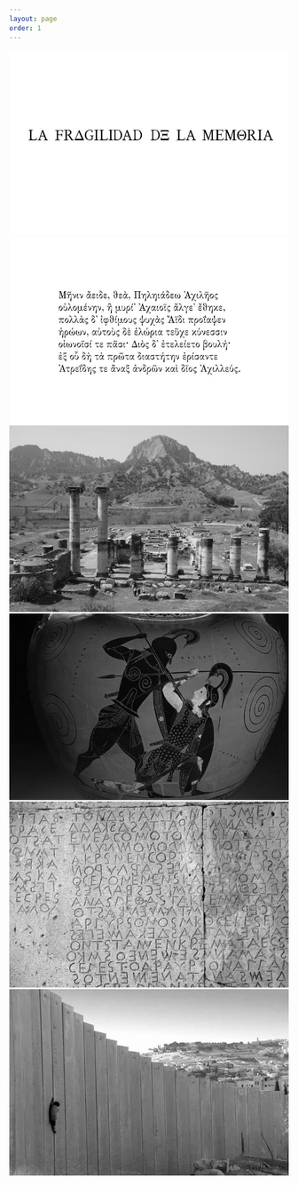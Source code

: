 ```yaml
---
layout: page
order: 1
---
```

  <canvas id="glslCanvas" data-fragment-url="/assets/shaders/moon.frag" width="800" height="600" data-textures="https://rawgit.com/patriciogonzalezvivo/glslCanvas/master/data/moon.jpg"></canvas>
  <div class="cycle-slideshow" data-cycle-fx="fadeout" data-cycle-speed="3000">
        <img src="assets/images/0.jpg">
        <img src="assets/images/iliada.jpg">
        <img src="assets/images/1-bw.jpg">
        <img src="assets/images/2-bw.jpg">
        <img src="assets/images/3-bw.jpg">
        <img src="assets/images/4-bw.jpg">
        <!--<img src="800/b.jpg">-->
  </div>
